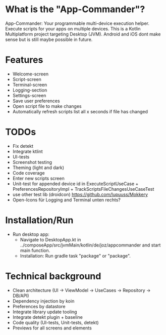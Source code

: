 # What is the "App-Commander"?

App-Commander: Your programmable multi-device execution helper. Execute scripts for your apps on
multiple devices.
This is a Kotlin Multiplatform project targeting Desktop (JVM). Android and iOS dont make sense but
is still maybe possible in future.

# Features

- Welcome-screen
- Script-screen
- Terminal-screen
- Logging-section
- Settings-screen
- Save user preferences
- Open script file to make changes
- Automatically refresh scripts list all x seconds if file has changed

# TODOs

- Fix detekt
- Integrate ktlint
- UI-tests
- Screenshot testing
- Theming (light and dark)
- Code coverage
- Enter new scripts screen
- Unit-test for appended device id in ExecuteScriptUseCase + PreferencesRepositoryImpl +
  TrackScriptsFileChangesUseCaseTest
- use other test lib (droidcon) https://github.com/lupuuss/Mokkery
- Open-Icons für Logging and Terminal unten rechts?

# Installation/Run

- Run desktop app:
    - Navigate to DesktopApp.kt in ../composeApp/src/jvmMain/kotlin/de/joz/appcommander and start
      main function.
    - Installation: Run gradle task "package" or "package<platform>".

# Technical background

- Clean architecture (UI -> ViewModel -> UseCases -> Repository -> DB/API)
- Dependency injection by koin
- Preferences by datastore
- Integrate library update tooling
- Integrate detekt plugin + baseline
- Code quality (UI-tests, Unit-tests, detekt)
- Previews for all screens and elements
